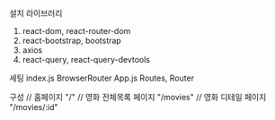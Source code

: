 설치 라이브러리

1. react-dom, react-router-dom
2. react-bootstrap, bootstrap
3. axios
4. react-query, react-query-devtools

세팅
index.js BrowserRouter
App.js Routes, Router

구성
// 홈페이지 "/"
// 영화 전체목록 페이지 "/movies"
// 영화 디테일 페이지 "/movies/:id"
